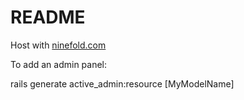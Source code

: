 # README #


Host with [ninefold.com](http://ninefold.com)

To add an admin panel:

rails generate active_admin:resource [MyModelName]